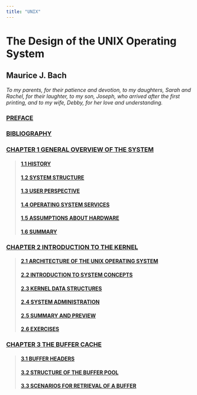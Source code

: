 ```yaml
---
title: "UNIX"
---
```


# The Design of the UNIX Operating System

## Maurice J. Bach

*To my parents, for their patience and devotion, to my daughters, Sarah and Rachel, for their laughter, to my son, Joseph, who arrived after the first printing, and to my wife, Debby, for her love and understanding.*

### [PREFACE](preface/)

### [BIBLIOGRAPHY](bibliography/)

### [CHAPTER 1 GENERAL OVERVIEW OF THE SYSTEM](01/)

> #### [1.1 HISTORY](01/01/)
> #### [1.2 SYSTEM STRUCTURE](01/02/)
> #### [1.3 USER PERSPECTIVE](01/03/)
> #### [1.4 OPERATING SYSTEM SERVICES](01/04/)
> #### [1.5 ASSUMPTIONS ABOUT HARDWARE](01/05/)
> #### [1.6 SUMMARY](01/06)

### [CHAPTER 2 INTRODUCTION TO THE KERNEL](02/)

> #### [2.1 ARCHITECTURE OF THE UNIX OPERATING SYSTEM](02/01/)
> #### [2.2 INTRODUCTION TO SYSTEM CONCEPTS](02/02/)
> #### [2.3 KERNEL DATA STRUCTURES](02/03/)
> #### [2.4 SYSTEM ADMINISTRATION](02/04/)
> #### [2.5 SUMMARY AND PREVIEW](02/05/)
> #### [2.6 EXERCISES](02/06/)

### [CHAPTER 3 THE BUFFER CACHE](03/)

> #### [3.1 BUFFER HEADERS](03/01/)
> #### [3.2 STRUCTURE OF THE BUFFER POOL](03/02/)
> #### [3.3 SCENARIOS FOR RETRIEVAL OF A BUFFER](03/03/)
